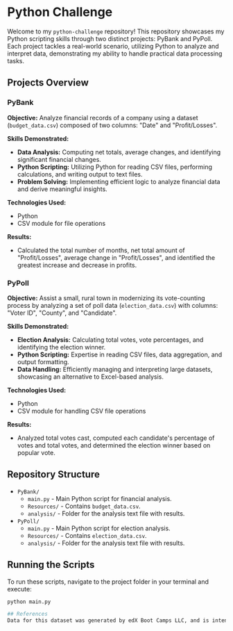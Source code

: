 # Python Challenge

Welcome to my `python-challenge` repository! This repository showcases my Python scripting skills through two distinct projects: PyBank and PyPoll. Each project tackles a real-world scenario, utilizing Python to analyze and interpret data, demonstrating my ability to handle practical data processing tasks. 

## Projects Overview

### PyBank

**Objective:** Analyze financial records of a company using a dataset (`budget_data.csv`) composed of two columns: "Date" and "Profit/Losses".

**Skills Demonstrated:**
- **Data Analysis:** Computing net totals, average changes, and identifying significant financial changes.
- **Python Scripting:** Utilizing Python for reading CSV files, performing calculations, and writing output to text files.
- **Problem Solving:** Implementing efficient logic to analyze financial data and derive meaningful insights.

**Technologies Used:**
- Python
- CSV module for file operations

**Results:**
- Calculated the total number of months, net total amount of "Profit/Losses", average change in "Profit/Losses", and identified the greatest increase and decrease in profits.

### PyPoll

**Objective:** Assist a small, rural town in modernizing its vote-counting process by analyzing a set of poll data (`election_data.csv`) with columns: "Voter ID", "County", and "Candidate".

**Skills Demonstrated:**
- **Election Analysis:** Calculating total votes, vote percentages, and identifying the election winner.
- **Python Scripting:** Expertise in reading CSV files, data aggregation, and output formatting.
- **Data Handling:** Efficiently managing and interpreting large datasets, showcasing an alternative to Excel-based analysis.

**Technologies Used:**
- Python
- CSV module for handling CSV file operations

**Results:**
- Analyzed total votes cast, computed each candidate's percentage of votes and total votes, and determined the election winner based on popular vote.

## Repository Structure

- `PyBank/`
  - `main.py` - Main Python script for financial analysis.
  - `Resources/` - Contains `budget_data.csv`.
  - `analysis/` - Folder for the analysis text file with results.
- `PyPoll/`
  - `main.py` - Main Python script for election analysis.
  - `Resources/` - Contains `election_data.csv`.
  - `analysis/` - Folder for the analysis text file with results.

## Running the Scripts

To run these scripts, navigate to the project folder in your terminal and execute:

```bash
python main.py

## References
Data for this dataset was generated by edX Boot Camps LLC, and is intended for educational purposes only.
